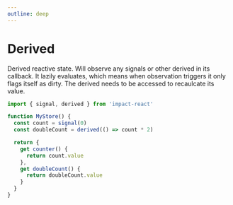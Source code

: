 ```yaml
---
outline: deep
---
```


# Derived

Derived reactive state. Will observe any signals or other derived in its callback. It lazily evaluates, which means when observation triggers it only flags itself as dirty. The derived needs to be accessed to recaulcate its value.

```ts
import { signal, derived } from 'impact-react'

function MyStore() {
  const count = signal(0)
  const doubleCount = derived(() => count * 2)

  return {
    get counter() {
      return count.value
    },
    get doubleCount() {
      return doubleCount.value
    }
  }
}
```
